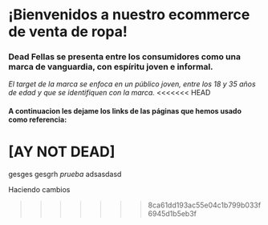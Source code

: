 # ¡Bienvenidos a nuestro ecommerce de venta de ropa!
### Dead Fellas se presenta entre los consumidores como una marca de vanguardia, con espíritu joven e informal.
*El target de la marca se enfoca en un público joven, entre los 18 y 35 años de edad y que se identifiquen con la marca.*
<<<<<<< HEAD
#### A continuacion les dejame los links de las páginas que hemos usado como referencia: 
[AY NOT DEAD]
=======
gesges
gesgrh
*prueba* adsasdasd

Haciendo cambios 
>>>>>>> 8ca61dd193ac55e04c1b799b033f6945d1b5eb3f
